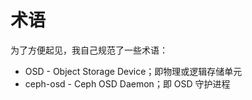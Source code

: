 # 术语

为了方便起见，我自己规范了一些术语：

* OSD - Object Storage Device；即物理或逻辑存储单元
* ceph-osd - Ceph OSD Daemon；即 OSD 守护进程